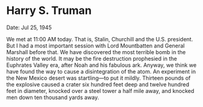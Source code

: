 # Harry S. Truman

Date: Jul 25, 1945

We met at 11:00 AM today. That is, Stalin, Churchill and the U.S. president. But I had a most important session with Lord Mountbatten and General Marshall before that. We have discovered the most terrible bomb in the history of the world. It may be the fire destruction prophesied in the Euphrates Valley era, after Noah and his fabulous ark. Anyway, we think we have found the way to cause a disintegration of the atom. An experiment in the New Mexico desert was startling—to put it mildly. Thirteen pounds of the explosive caused a crater six hundred feet deep and twelve hundred feet in diameter, knocked over a steel tower a half mile away, and knocked men down ten thousand yards away.

